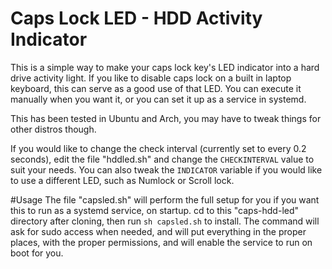 # Caps Lock LED - HDD Activity Indicator
This is a simple way to make your caps lock key's LED indicator into a hard drive activity light. If you like to disable caps lock on a built in laptop keyboard, this can serve as a good use of that LED. You can execute it manually when you want it, or you can set it up as a service in systemd.

This has been tested in Ubuntu and Arch, you may have to tweak things for other distros though.

If you would like to change the check interval (currently set to every 0.2 seconds), edit the file "hddled.sh" and change the `CHECKINTERVAL` value to suit your needs. You can also tweak the `INDICATOR` variable if you would like to use a different LED, such as Numlock or Scroll lock.

#Usage
The file "capsled.sh" will perform the full setup for you if you want this to run as a systemd service, on startup. cd to this "caps-hdd-led" directory after cloning, then run `sh capsled.sh` to install. The command will ask for sudo access when needed, and will put everything in the proper places, with the proper permissions, and will enable the service to run on boot for you.
